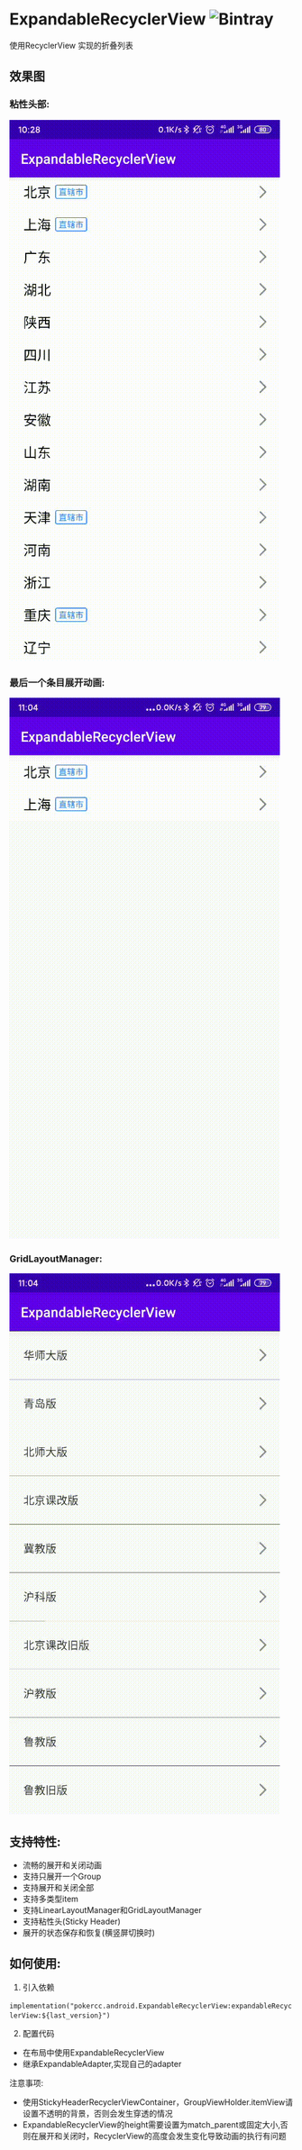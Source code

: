 # ExpandableRecyclerView ![Bintray](https://img.shields.io/bintray/v/pokercc/android/ExpandableRecyclerView)
使用RecyclerView 实现的折叠列表

## 效果图

### 粘性头部:
![粘性头部](./img/stick_header.gif)


### 最后一个条目展开动画:
![最后一个条目展开](./img/last_group_expand.gif)

### GridLayoutManager:
![GridLayout](./img/grid_layout.gif)

## 支持特性:
- 流畅的展开和关闭动画
- 支持只展开一个Group
- 支持展开和关闭全部
- 支持多类型item
- 支持LinearLayoutManager和GridLayoutManager
- 支持粘性头(Sticky Header)
- 展开的状态保存和恢复(横竖屏切换时)

## 如何使用:
1. 引入依赖

```implementation("pokercc.android.ExpandableRecyclerView:expandableRecyclerView:${last_version}")```

2. 配置代码
- 在布局中使用ExpandableRecyclerView
- 继承ExpandableAdapter,实现自己的adapter


注意事项:
- 使用StickyHeaderRecyclerViewContainer，GroupViewHolder.itemView请设置不透明的背景，否则会发生穿透的情况
- ExpandableRecyclerView的height需要设置为match_parent或固定大小,否则在展开和关闭时，RecyclerView的高度会发生变化导致动画的执行有问题 